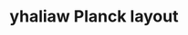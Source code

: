 ---
layout: layouts/keymapdb_entry.njk
OS: []
keymap_author: yhaliaw
firmware: QMK
hasHomeRowMods: False
hasLetterOnThumb: False
hasVerticalCombos: False
thumb: https://i.imgur.com/HvYva64.png
imageDate: idk
keyCount: 48
keyboard: Planck
languages: ['English']
layerCount: 4
title: "yhaliaw Planck layout"
split: False
stagger: ortholinear
summary: 
url: https://github.com/yhaliaw/qmk_firmware/tree/master/keyboards/planck/keymaps/yhaliaw
writeup: https://github.com/yhaliaw/qmk_firmware/tree/master/keyboards/planck/keymaps/yhaliaw/readme.md
---